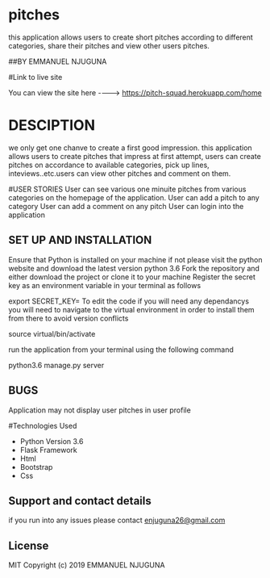 # pitches
this application allows users to create short pitches according to different categories, 
share their pitches and view other users pitches.

##BY EMMANUEL NJUGUNA

#Link to live site

You can view the site here ---->  https://pitch-squad.herokuapp.com/home

# DESCIPTION
we only get one chanve to create a first good impression. this application allows users to create
pitches that impress at first attempt, users can create pitches on accordance to available categories, pick up lines,
inteviews..etc.users can view other pitches and comment on them.

#USER STORIES
User can see various one minuite pitches from various categories on the homepage of the application.
User can add a pitch to any category
User can add a comment on any pitch
User can login into the application

## SET UP AND INSTALLATION

Ensure that Python is installed on your machine if not please visit the python website and download the latest version python 3.6
Fork the repository and either download the project or clone it to your machine
Register the secret key as an environment variable in your terminal as follows

export SECRET_KEY=<your-secret-key>
To edit the code if you will need any dependancys you will need to navigate to the virtual environment in order to install them from there to avoid version conflicts

source virtual/bin/activate

run the application from your terminal using the following command

python3.6 manage.py server

## BUGS
Application may not display user pitches in user profile

#Technologies Used

* Python Version 3.6
* Flask Framework
* Html
* Bootstrap
* Css
## Support and contact details
if you run into any issues please contact enjuguna26@gmail.com

## License
MIT Copyright (c) 2019 EMMANUEL NJUGUNA
    

